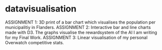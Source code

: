 # datavisualisation
ASSIGNMENT 1: 3D print of a bar chart which visualises the population per municipalitiy in Flanders.
ASSIGNMENT 2: Interactive bar and line charts made with D3. The graphs visualise the rewardsystem of the AI I am writing for my Final Work.
ASSIGNMENT 3: Linear visualisation of my personal Overwatch competitive stats.